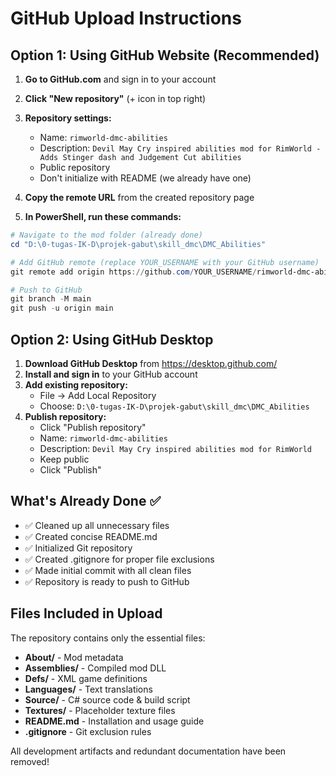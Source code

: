 # GitHub Upload Instructions

## Option 1: Using GitHub Website (Recommended)

1. **Go to GitHub.com** and sign in to your account
2. **Click "New repository"** (+ icon in top right)
3. **Repository settings:**
   - Name: `rimworld-dmc-abilities`
   - Description: `Devil May Cry inspired abilities mod for RimWorld - Adds Stinger dash and Judgement Cut abilities`
   - Public repository
   - Don't initialize with README (we already have one)

4. **Copy the remote URL** from the created repository page

5. **In PowerShell, run these commands:**

```powershell
# Navigate to the mod folder (already done)
cd "D:\0-tugas-IK-D\projek-gabut\skill_dmc\DMC_Abilities"

# Add GitHub remote (replace YOUR_USERNAME with your GitHub username)
git remote add origin https://github.com/YOUR_USERNAME/rimworld-dmc-abilities.git

# Push to GitHub
git branch -M main
git push -u origin main
```

## Option 2: Using GitHub Desktop

1. **Download GitHub Desktop** from https://desktop.github.com/
2. **Install and sign in** to your GitHub account
3. **Add existing repository:**
   - File → Add Local Repository
   - Choose: `D:\0-tugas-IK-D\projek-gabut\skill_dmc\DMC_Abilities`
4. **Publish repository:**
   - Click "Publish repository"
   - Name: `rimworld-dmc-abilities`
   - Description: `Devil May Cry inspired abilities mod for RimWorld`
   - Keep public
   - Click "Publish"

## What's Already Done ✅

- ✅ Cleaned up all unnecessary files
- ✅ Created concise README.md
- ✅ Initialized Git repository
- ✅ Created .gitignore for proper file exclusions
- ✅ Made initial commit with all clean files
- ✅ Repository is ready to push to GitHub

## Files Included in Upload

The repository contains only the essential files:
- **About/** - Mod metadata
- **Assemblies/** - Compiled mod DLL
- **Defs/** - XML game definitions
- **Languages/** - Text translations
- **Source/** - C# source code & build script
- **Textures/** - Placeholder texture files
- **README.md** - Installation and usage guide
- **.gitignore** - Git exclusion rules

All development artifacts and redundant documentation have been removed!